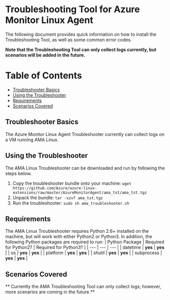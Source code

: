 # Troubleshooting Tool for Azure Monitor Linux Agent
The following document provides quick information on how to install the Troubleshooting Tool, as well as some common error codes.

**Note that the Troubleshooting Tool can only collect logs currently, but scenarios will be added in the future.**

# Table of Contents
- [Troubleshooter Basics](#troubleshooter-basics)
- [Using the Troubleshooter](#using-the-troubleshooter)
- [Requirements](#requirements)
- [Scenarios Covered](#scenarios-covered)

## Troubleshooter Basics

The Azure Monitor Linux Agent Troubleshooter currently can collect logs on a VM running AMA Linux.

## Using the Troubleshooter

The AMA Linux Troubleshooter can be downloaded and run by following the steps below.

1. Copy the troubleshooter bundle onto your machine: `wget https://github.com/Azure/azure-linux-extensions/raw/master/AzureMonitorAgent/ama_tst/ama_tst.tgz`
2. Unpack the bundle: `tar -xzvf ama_tst.tgz`
3. Run the troubleshooter: `sudo sh ama_troubleshooter.sh`

## Requirements

The AMA Linux Troubleshooter requires Python 2.6+ installed on the machine, but will work with either Python2 or Python3. In addition, the following Python packages are required to run:
| Python Package | Required for Python2? | Required for Python3? |
| --- | --- | --- |
| datetime | **yes** | **yes** |
| os | **yes** | **yes** |
| platform | **yes** | **yes** |
| shutil | **yes** | **yes** |
| subprocess | **yes** | **yes** |

## Scenarios Covered

** Currently the AMA Troubleshooting Tool can only collect logs; however, more scenarios are coming in the future.**
